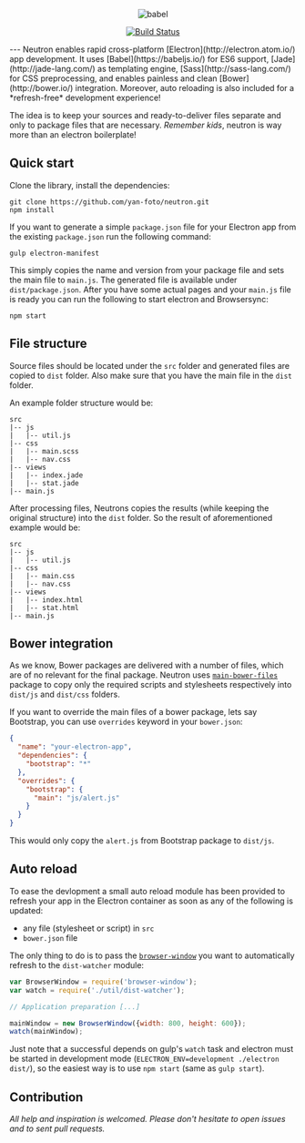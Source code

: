 <p align="center">
  <img alt="babel" src="https://cloud.githubusercontent.com/assets/1678441/9117806/d65c9f20-3c6c-11e5-93a4-7d28f13b2beb.png">
</p>

<p align="center">
  <a href="https://travis-ci.org/yan-foto/neutronl"><img alt="Build Status" src="https://travis-ci.org/yan-foto/neutron.svg?branch=master"></a>
</p>
---
Neutron enables rapid cross-platform [Electron](http://electron.atom.io/) app development. It uses [Babel](https://babeljs.io/) for ES6 support, [Jade](http://jade-lang.com/) as templating engine, [Sass](http://sass-lang.com/)
 for CSS preprocessing, and enables painless and clean [Bower](http://bower.io/) integration. Moreover, auto reloading is also included for a *refresh-free* development experience!

 The idea is to keep your sources and ready-to-deliver files separate and only to package files that are necessary. *Remember kids*, neutron is way more than an electron boilerplate!

## Quick start
Clone the library, install the dependencies:

```
git clone https://github.com/yan-foto/neutron.git
npm install
```
If you want to generate a simple `package.json` file for your Electron app from the existing `package.json` run the following command:

```
gulp electron-manifest
```

This simply copies the name and version from your package file and sets the main file to `main.js`. The generated file is available under `dist/package.json`. After you have some actual pages and your `main.js` file is ready you can run the following to start electron and Browsersync:

```
npm start
```

## File structure
Source files should be located under the `src` folder and generated files are copied to `dist` folder. Also make sure that you have the main file in the `dist` folder.

An example folder structure would be:

```
src
|-- js
|   |-- util.js
|-- css
|   |-- main.scss
|   |-- nav.css
|-- views
|   |-- index.jade
|   |-- stat.jade
|-- main.js
```

After processing files, Neutrons copies the results (while keeping the original structure) into the `dist` folder. So the result of aforementioned example would be:

```
src
|-- js
|   |-- util.js
|-- css
|   |-- main.css
|   |-- nav.css
|-- views
|   |-- index.html
|   |-- stat.html
|-- main.js
```


## Bower integration
As we know, Bower packages are delivered with a number of files, which are of no relevant for the final package. Neutron uses [`main-bower-files`](https://github.com/ck86/main-bower-files) package to copy only the required scripts and stylesheets respectively into `dist/js` and `dist/css` folders.

If you want to override the main files of a bower package, lets say Bootstrap, you can use `overrides` keyword in your `bower.json`:

```json
{
  "name": "your-electron-app",
  "dependencies": {
    "bootstrap": "*"
  },
  "overrides": {
    "bootstrap": {
      "main": "js/alert.js"
    }
  }
}
```

This would only copy the `alert.js` from Bootstrap package to `dist/js`.

## Auto reload
To ease the devlopment a small auto reload module has been provided to refresh your app in the Electron container as soon as any of the following is updated:

* any file (stylesheet or script) in `src`
* `bower.json` file

The only thing to do is to pass the [`browser-window`](https://github.com/atom/electron/blob/master/docs/api/browser-window.md) you want to automatically refresh to the `dist-watcher` module:

```js
var BrowserWindow = require('browser-window');
var watch = require('./util/dist-watcher');

// Application preparation [...]

mainWindow = new BrowserWindow({width: 800, height: 600});
watch(mainWindow);
```
Just note that a successful depends on gulp's `watch` task and electron must be started in development mode (`ELECTRON_ENV=development ./electron dist/`), so the easiest way is to use `npm start` (same as `gulp start`).

## Contribution
*All help and inspiration is welcomed. Please don't hesitate to open issues and to sent pull requests.*
